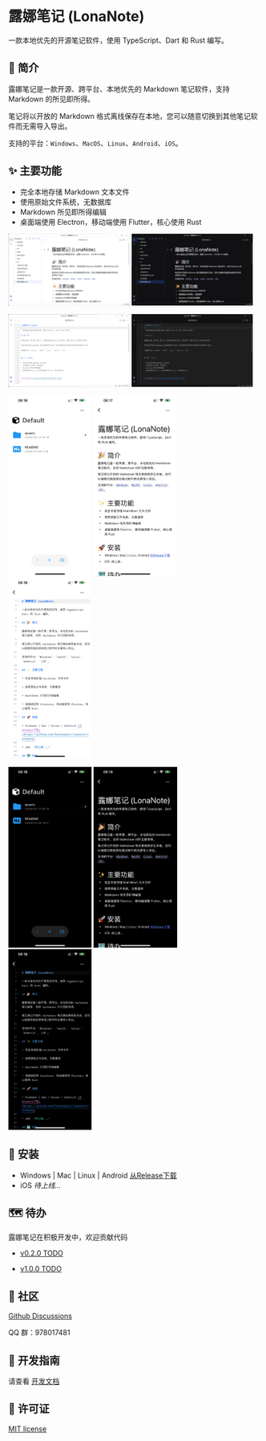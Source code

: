 # 露娜笔记 (LonaNote)

一款本地优先的开源笔记软件，使用 TypeScript、Dart 和 Rust 编写。

## 🎉 简介

露娜笔记是一款开源、跨平台、本地优先的 Markdown 笔记软件，支持 Markdown 的所见即所得。

笔记将以开放的 Markdown 格式离线保存在本地，您可以随意切换到其他笔记软件而无需导入导出。

支持的平台：`Windows`、`MacOS`、`Linux`、`Android`、`iOS`。


## ✨ 主要功能

- 完全本地存储 Markdown 文本文件
- 使用原始文件系统，无数据库
- Markdown 所见即所得编辑
- 桌面端使用 Electron，移动端使用 Flutter，核心使用 Rust

<p>
    <img src="./docs/screenshots/screenshot-1.png" width="48%" />
    <img src="./docs/screenshots/screenshot-dark-1.png" width="48%" />
</p>

<p>
    <img src="./docs/screenshots/screenshot-2.png" width="48%" />
    <img src="./docs/screenshots/screenshot-dark-2.png" width="48%" />
</p>

<p>
    <img src="./docs/screenshots/mobile-01.png" width="33%" />
    <img src="./docs/screenshots/mobile-02.png" width="33%" />
    <img src="./docs/screenshots/mobile-03.png" width="33%" />
</p>

<p>
    <img src="./docs/screenshots/mobile-dark-01.png" width="33%" />
    <img src="./docs/screenshots/mobile-dark-02.png" width="33%" />
    <img src="./docs/screenshots/mobile-dark-03.png" width="33%" />
</p>


## 🚀 安装

- Windows | Mac | Linux | Android [从Release下载](https://github.com/luoluoqixi/lonanote/releases)
- iOS  *待上线...*


## 🗺 待办

露娜笔记在积极开发中，欢迎贡献代码

- [v0.2.0 TODO](https://github.com/users/luoluoqixi/projects/3)

- [v1.0.0 TODO](https://github.com/users/luoluoqixi/projects/4)

## 💬 社区

[Github Discussions](https://github.com/luoluoqixi/lonanote/discussions)

QQ 群：978017481

## 🔨 开发指南

请查看 [开发文档](./ui/README.md)

## 📝 许可证

[MIT license](https://github.com/luoluoqixi/lonanote/blob/main/LICENSE)

